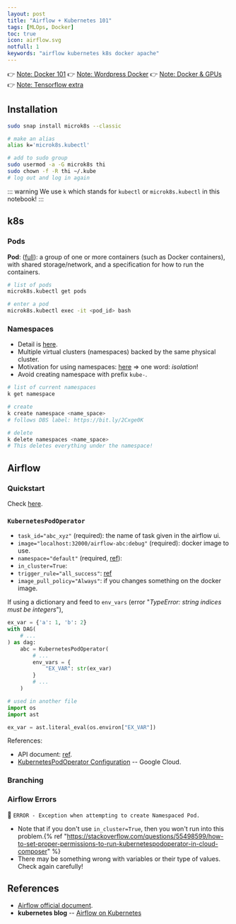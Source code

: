 ```yaml
---
layout: post
title: "Airflow + Kubernetes 101"
tags: [MLOps, Docker]
toc: true
icon: airflow.svg
notfull: 1
keywords: "airflow kubernetes k8s docker apache"
---
```


👉 [Note: Docker 101](/docker)
👉 [Note: Wordpress Docker](/wordpress-docker)
👉 [Note: Docker & GPUs](/docker-gpu)
👉 [Note: Tensorflow extra](/tensorflow)

## Installation

<div class="col-2-equal">

``` bash
sudo snap install microk8s --classic
```

``` bash
# make an alias
alias k='microk8s.kubectl'
```

``` bash
# add to sudo group
sudo usermod -a -G microk8s thi
sudo chown -f -R thi ~/.kube
# log out and log in again
```
</div>

::: warning
We use `k` which stands for `kubectl` or `microk8s.kubectl` in this notebook!
:::

## k8s

### Pods

__Pod__: ([full](https://kubernetes.io/docs/concepts/workloads/pods/pod/)): a group of one or more containers (such as Docker containers), with shared storage/network, and a specification for how to run the containers.

<div class="col-2-equal">

``` bash
# list of pods
microk8s.kubectl get pods
```

``` bash
# enter a pod
microk8s.kubectl exec -it <pod_id> bash
```
</div>

### Namespaces

- Detail is [here](https://kubernetes.io/docs/concepts/overview/working-with-objects/namespaces/).
- Multiple virtual clusters (namespaces) backed by the same physical cluster.
- Motivation for using namespaces: [here](https://kubernetes.io/docs/tasks/administer-cluster/namespaces/#understanding-the-motivation-for-using-namespaces) => one word: _isolation_!
- Avoid creating namespace with prefix `kube-`.

<div class="col-2-equal">

``` bash
# list of current namespaces
k get namespace
```

``` bash
# create
k create namespace <name_space>
# follows DBS label: https://bit.ly/2Cxge0K
```

``` bash
# delete
k delete namespaces <name_space>
# This deletes everything under the namespace!
```
</div>

## Airflow

### Quickstart

Check [here](https://airflow.apache.org/docs/stable/start.html#quick-start).

### `KubernetesPodOperator`

- `task_id="abc_xyz"` (required): the name of task given in the airflow ui.
- `image="localhost:32000/airflow-abc:debug"` (required): docker image to use.
- `namespace="default"` (required, [ref](https://kubernetes.io/docs/concepts/overview/working-with-objects/namespaces/)):
- `in_cluster=True`:
- `trigger_rule="all_success"`: [ref](https://airflow.apache.org/docs/1.10.1/concepts.html?highlight=trigger_rule#trigger-rules)
- `image_pull_policy="Always"`: if you changes something on the docker image.

If using a dictionary and feed to `env_vars` (error "_TypeError: string indices must be integers_"),

<div class="col-2-equal">


``` python
ex_var = {'a': 1, 'b': 2}
with DAG(
    # ...
) as dag:
    abc = KubernetesPodOperator(
        # ...
        env_vars = {
            "EX_VAR": str(ex_var)
        }
        # ...
    )
```

``` python
# used in another file
import os
import ast

ex_var = ast.literal_eval(os.environ["EX_VAR"])
```
</div>

References:

- API document: [ref](https://airflow.apache.org/docs/1.10.1/kubernetes.html).
- [KubernetesPodOperator Configuration](https://cloud.google.com/composer/docs/how-to/using/using-kubernetes-pod-operator) -- Google Cloud.

### Branching

### Airflow Errors

🔅 `ERROR - Exception when attempting to create Namespaced Pod.`

- Note that if you don't use `in_cluster=True`, then you won't run into this problem.{% ref "https://stackoverflow.com/questions/55498599/how-to-set-proper-permissions-to-run-kubernetespodoperator-in-cloud-composer" %}
- There may be something wrong with variables or their type of values. Check again carefully!

## References

- [Airflow official document](https://airflow.apache.org/docs/stable/).
- **kubernetes blog** -- [Airflow on Kubernetes](https://kubernetes.io/blog/2018/06/28/airflow-on-kubernetes-part-1-a-different-kind-of-operator/)